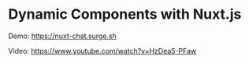 # Dynamic Components with Nuxt.js

Demo: https://nuxt-chat.surge.sh

Video: https://www.youtube.com/watch?v=HzDea5-PFaw